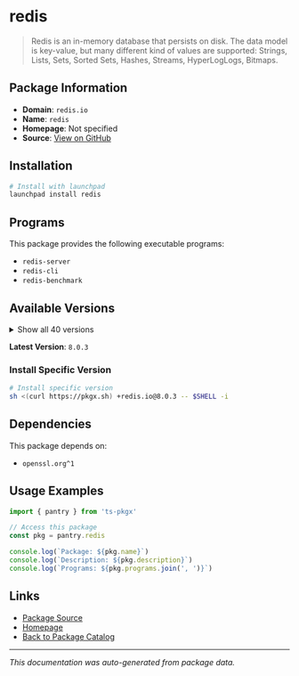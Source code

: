 # redis

> Redis is an in-memory database that persists on disk. The data model is key-value, but many different kind of values are supported: Strings, Lists, Sets, Sorted Sets, Hashes, Streams, HyperLogLogs, Bitmaps.

## Package Information

- **Domain**: `redis.io`
- **Name**: `redis`
- **Homepage**: Not specified
- **Source**: [View on GitHub](https://github.com/pkgxdev/pantry/tree/main/projects/redis.io/package.yml)

## Installation

```bash
# Install with launchpad
launchpad install redis
```

## Programs

This package provides the following executable programs:

- `redis-server`
- `redis-cli`
- `redis-benchmark`

## Available Versions

<details>
<summary>Show all 40 versions</summary>

- `8.0.3`, `8.0.2`, `8.0.1`, `8.0.0`, `7.4.5`
- `7.4.4`, `7.4.2`, `7.4.1`, `7.4.0`, `7.2.10`
- `7.2.9`, `7.2.8`, `7.2.7`, `7.2.6`, `7.2.5`
- `7.2.4`, `7.2.3`, `7.2.2`, `7.2.1`, `7.2.0`
- `7.0.15`, `7.0.14`, `7.0.13`, `7.0.12`, `7.0.11`
- `7.0.10`, `7.0.9`, `7.0.8`, `7.0.7`, `6.2.18`
- `6.2.17`, `6.2.16`, `6.2.15`, `6.2.14`, `6.2.13`
- `6.2.12`, `6.2.11`, `6.0.20`, `6.0.19`, `6.0.18`

</details>

**Latest Version**: `8.0.3`

### Install Specific Version

```bash
# Install specific version
sh <(curl https://pkgx.sh) +redis.io@8.0.3 -- $SHELL -i
```

## Dependencies

This package depends on:

- `openssl.org^1`

## Usage Examples

```typescript
import { pantry } from 'ts-pkgx'

// Access this package
const pkg = pantry.redis

console.log(`Package: ${pkg.name}`)
console.log(`Description: ${pkg.description}`)
console.log(`Programs: ${pkg.programs.join(', ')}`)
```

## Links

- [Package Source](https://github.com/pkgxdev/pantry/tree/main/projects/redis.io/package.yml)
- [Homepage](#)
- [Back to Package Catalog](../../package-catalog.md)

---

*This documentation was auto-generated from package data.*
